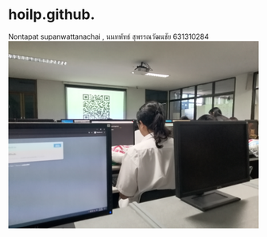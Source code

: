 # hoilp.github.
Nontapat supanwattanachai , นนทพัทธ์ สุพรรณวัฒนชัย 631310284
![](IMG_20200924_161343.jpg)